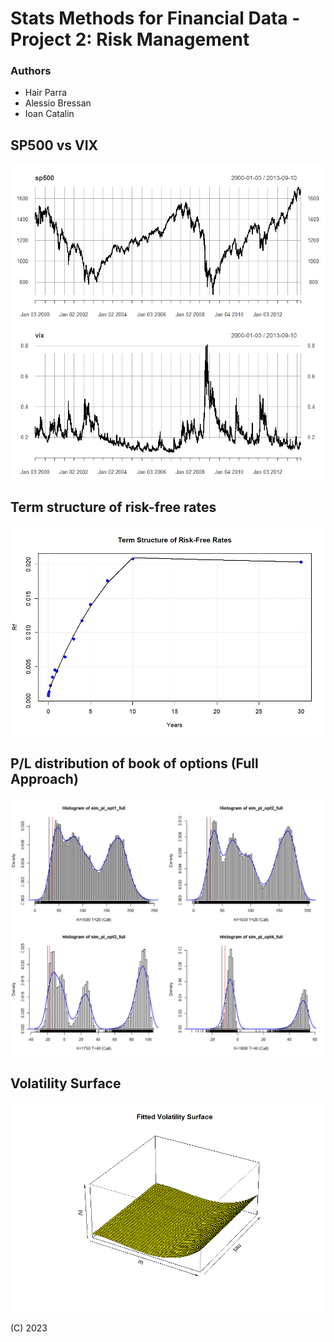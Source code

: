# Stats Methods for Financial Data - Project 2: Risk Management

### Authors
- Hair Parra 
- Alessio Bressan 
- Ioan Catalin

## SP500 vs VIX
![](img/sp500_vs_vix.jpg)

## Term structure of risk-free rates
![](img/term_structure.jpg)

## P/L distribution of book of options (Full Approach) 
![](img/full_approach_opt_distr.png)

## Volatility Surface
![](img/volatility_surface.jpg)

(C) 2023
